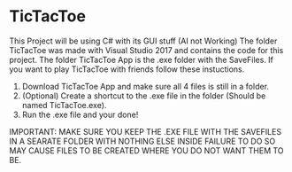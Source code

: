 # TicTacToe
This Project will be using C# with its GUI stuff (AI not Working)
The folder TicTacToe was made with Visual Studio 2017 and contains the code for this project.
The folder TicTacToe App is the .exe folder with the SaveFiles.
If you want to play TicTacToe with friends follow these instuctions.
1. Download TicTacToe App and make sure all 4 files is still in a folder.
2. (Optional) Create a shortcut to the .exe file in the folder (Should be named TicTacToe.exe).
3. Run the .exe file and your done!

IMPORTANT:
MAKE SURE YOU KEEP THE .EXE FILE WITH THE SAVEFILES IN A SEARATE FOLDER WITH NOTHING ELSE INSIDE FAILURE TO DO SO MAY CAUSE FILES TO BE CREATED WHERE YOU DO NOT WANT THEM TO BE.
